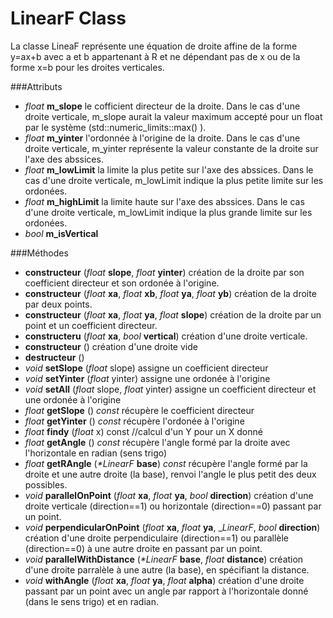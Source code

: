 LinearF Class
==============

La classe LineaF représente une équation de droite affine de la forme y=ax+b avec a et b appartenant à R et ne dépendant pas de x ou de la forme x=b pour les droites verticales.

###Attributs

* *float* **m_slope** le cofficient directeur de la droite. Dans le cas d'une droite verticale, m_slope aurait la valeur maximum accepté pour un float par le système (std::numeric_limits<float>::max() ).
* *float* **m_yinter** l'ordonnée à l'origine de la droite. Dans le cas d'une droite verticale, m_yinter représente la valeur constante de la droite sur l'axe des abssices.
* *float* **m_lowLimit** la limite la plus petite sur l'axe des abssices. Dans le cas d'une droite verticale, m_lowLimit indique la plus petite limite sur les ordonées.
* *float* **m_highLimit** la limite haute sur l'axe des abssices. Dans le cas d'une droite verticale, m_lowLimit indique la plus grande limite sur les ordonées.
* *bool* **m_isVertical**

###Méthodes

* **constructeur** (*float*  **slope**, *float*  **yinter**) création de la droite par son coefficient directeur et son ordonée à l'origine.
* **constructeur** (*float* **xa**, *float* **xb**, *float* **ya**, *float* **yb**) création de la droite par deux points.
* **constructeur** (*float* **xa**, *float* **ya**, *float* **slope**) création de la droite par un point et un coefficient directeur.
* **constructeru** (*float* **xa**, *bool* **vertical**) création d'une droite verticale.
* **constructeur** () création d'une droite vide
* **destructeur** ()
* *void*  **setSlope** (*float* slope) assigne un coefficient directeur
* *void*  **setYinter** (*float* yinter) assigne une ordonée à l'origine
* *void*  **setAll** (*float* slope, *float* yinter) assigne un coefficient directeur et une ordonée à l'origine
* *float*  **getSlope** () *const* récupère le coefficient directeur
* *float*  **getYinter** () *const* récupère l'ordonée à l'origine
* *float*  **findy** (*float* x) const //calcul d'un Y pour un X donné
* *float* **getAngle** () *const* récupère l'angle formé par la droite avec l'horizontale en radian (sens trigo)
* *float* **getRAngle** (_*LinearF_ **base**) *const* récupère l'angle formé par la droite et une autre droite (la base), renvoi l'angle le plus petit des deux possibles.
* *void* **parallelOnPoint** (*float* **xa**, *float* **ya**, *bool* **direction**) création d'une droite verticale (direction==1) ou horizontale (direction==0) passant par un point.
* *void* **perpendicularOnPoint** (*float* **xa**, *float* **ya**, _*LinearF*, *bool* **direction**) création d'une droite perpendiculaire (direction==1) ou parallèle (direction==0) à une autre droite en passant par un point.
* *void* **parallelWithDistance** (_*LinearF_ **base**, *float* **distance**) création d'une droite parralèle à une autre (la base), en spécifiant la distance.
* *void* **withAngle** (*float* **xa**, *float* **ya**, *float* **alpha**) création d'une droite passant par un point avec un angle par rapport à l'horizontale donné (dans le sens trigo) et en radian.